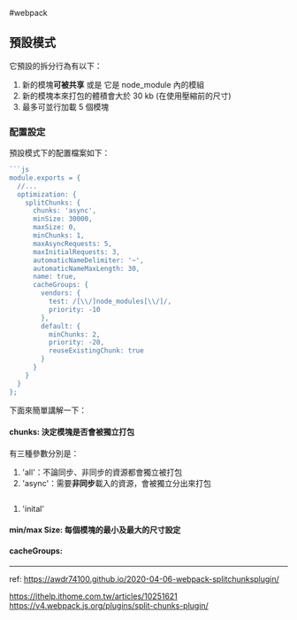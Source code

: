 #webpack 

## 預設模式
它預設的拆分行為有以下：
1. 新的模塊**可被共享** 或是 它是 node_module 內的模組
2. 新的模塊本來打包的體積會大於 30 kb (在使用壓縮前的尺寸)
3. 最多可並行加載 5 個模塊


### 配置設定
預設模式下的配置檔案如下：
```js
```js
module.exports = {
  //...
  optimization: {
    splitChunks: {
      chunks: 'async',
      minSize: 30000,
      maxSize: 0,
      minChunks: 1,
      maxAsyncRequests: 5,
      maxInitialRequests: 3,
      automaticNameDelimiter: '~',
      automaticNameMaxLength: 30,
      name: true,
      cacheGroups: {
        vendors: {
          test: /[\\/]node_modules[\\/]/,
          priority: -10
        },
        default: {
          minChunks: 2,
          priority: -20,
          reuseExistingChunk: true
        }
      }
    }
  }
};
```

下面來簡單講解一下：

#### chunks: 決定模塊是否會被獨立打包
有三種參數分別是：
1. 'all'：不論同步、非同步的資源都會獨立被打包
2. 'async'：需要**非同步**載入的資源，會被獨立分出來打包
```js
```
1. 'inital'

#### min/max Size: 每個模塊的最小及最大的尺寸設定
#### cacheGroups: 

---
ref:
https://awdr74100.github.io/2020-04-06-webpack-splitchunksplugin/

https://ithelp.ithome.com.tw/articles/10251621
https://v4.webpack.js.org/plugins/split-chunks-plugin/